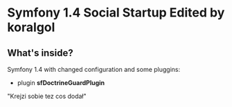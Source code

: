 Symfony 1.4 Social Startup Edited by koralgol
========================

What's inside?
---------------
Symfony 1.4 with changed configuration and some pluggins:


* plugin **sfDoctrineGuardPlugin**



"Krejzi sobie tez cos dodał"